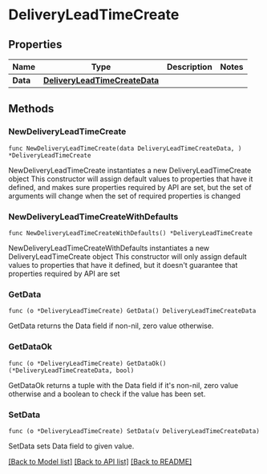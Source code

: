 # DeliveryLeadTimeCreate

## Properties

Name | Type | Description | Notes
------------ | ------------- | ------------- | -------------
**Data** | [**DeliveryLeadTimeCreateData**](DeliveryLeadTimeCreateData.md) |  | 

## Methods

### NewDeliveryLeadTimeCreate

`func NewDeliveryLeadTimeCreate(data DeliveryLeadTimeCreateData, ) *DeliveryLeadTimeCreate`

NewDeliveryLeadTimeCreate instantiates a new DeliveryLeadTimeCreate object
This constructor will assign default values to properties that have it defined,
and makes sure properties required by API are set, but the set of arguments
will change when the set of required properties is changed

### NewDeliveryLeadTimeCreateWithDefaults

`func NewDeliveryLeadTimeCreateWithDefaults() *DeliveryLeadTimeCreate`

NewDeliveryLeadTimeCreateWithDefaults instantiates a new DeliveryLeadTimeCreate object
This constructor will only assign default values to properties that have it defined,
but it doesn't guarantee that properties required by API are set

### GetData

`func (o *DeliveryLeadTimeCreate) GetData() DeliveryLeadTimeCreateData`

GetData returns the Data field if non-nil, zero value otherwise.

### GetDataOk

`func (o *DeliveryLeadTimeCreate) GetDataOk() (*DeliveryLeadTimeCreateData, bool)`

GetDataOk returns a tuple with the Data field if it's non-nil, zero value otherwise
and a boolean to check if the value has been set.

### SetData

`func (o *DeliveryLeadTimeCreate) SetData(v DeliveryLeadTimeCreateData)`

SetData sets Data field to given value.



[[Back to Model list]](../README.md#documentation-for-models) [[Back to API list]](../README.md#documentation-for-api-endpoints) [[Back to README]](../README.md)


